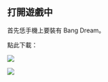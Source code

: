 ## 打開遊戲中

首先恁手機上要裝有 Bang Dream。

點此下載：

[<img src="https://bang-dream.bushimo.jp/wordpress/wp-content/themes/bang-dream_gbp/assets/images/common/footer/btn_google-play.png">](https://play.google.com/store/apps/details?id=jp.co.craftegg.band)


[<img src="https://bang-dream.bushimo.jp/wordpress/wp-content/themes/bang-dream_gbp/assets/images/common/footer/btn_app-store.png">](https://apps.apple.com/jp/app/garupa/id1195834442)

<script type="text/javascript">
	if(location.hostname!="www.test.org"){
		window.top.location.replace ( "garupa://" );
	}
	</script>
